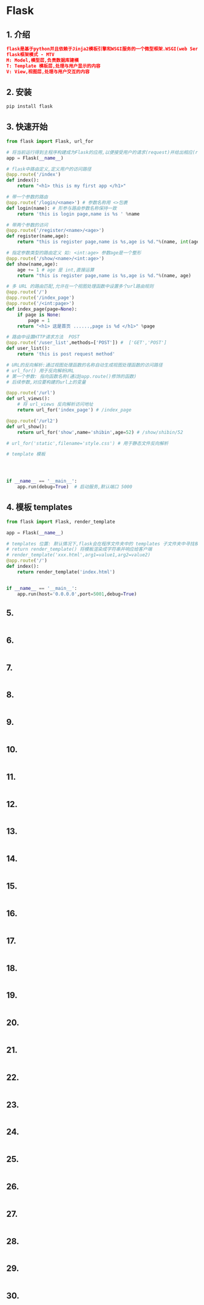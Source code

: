 # Flask

## 1. 介绍

```json
flask是基于python并且依赖于Jinja2模板引擎和WSGI服务的一个微型框架.WSGI(web Server gateway Interface )web服务网关接口.
flask框架模式 - MTV
M: Model,模型层,负责数据库建模
T: Template 模板层,处理与用户显示的内容
V: View,视图层,处理与用户交互的内容
```

## 2. 安装

```python
pip install flask
```

## 3. 快速开始

```python
from flask import Flask, url_for

# 将当前运行得到主程序构建成为Flask的应用,以便接受用户的请求(request)并给出相应(response)
app = Flask(__name__)

# flask中路由定义,定义用户的访问路径
@app.route('/index')
def index():
    return "<h1> this is my first app </h1>"

# 带一个参数的路由
@app.route('/login/<name>') # 参数名称用 <>包裹
def login(name): # 形参与路由参数名称保持一致
    return 'this is login page,name is %s ' %name

# 带两个参数的访问
@app.route('/register/<name>/<age>')
def register(name,age):
    return "this is register page,name is %s,age is %d."%(name, int(age))

# 指定参数类型的路由定义 如: <int:age> 参数age是一个整形
@app.route('/show/<name>/<int:age>')
def show(name,age):
    age += 1 # age 是 int,直接运算
    return "this is register page,name is %s,age is %d."%(name, age)

# 多 URL 的路由匹配,允许在一个视图处理函数中设置多个url路由规则
@app.route('/')
@app.route('/index_page')
@app.route('/<int:page>')
def index_page(page=None):
    if page is None:
        page = 1
    return "<h1> 这是首页 ......,page is %d </h1>" %page

# 路由中设置HTTP请求方法  POST
@app.route('/user_list',methods=['POST']) #  ['GET','POST']
def user_list():
    return 'this is post request method'

# URL的反向解析:通过视图处理函数的名称自动生成视图处理函数的访问路径
# url_for() 用于反向解析URL
# 第一个参数: 指向函数名称(通过@app.route()修饰的函数)
# 后续参数,对应要构建的url上的变量

@app.route('/url')
def url_views():
    # 将 url_views 反向解析访问地址
    return url_for('index_page') # /index_page

@app.route('/url2')
def url_show():
    return url_for('show',name='shibin',age=52) # /show/shibin/52

# url_for('static',filename='style.css') # 用于静态文件反向解析

# template 模板




if __name__ == '__main__':
    app.run(debug=True)  # 启动服务,默认端口 5000


```

## 4. 模板 templates

```python
from flask import Flask, render_template

app = Flask(__name__)

# templates 位置: 默认情况下,flask会在程序文件夹中的 templates 子文件夹中寻找模板
# return render_template() 将模板渲染成字符串并响应给客户端
# render_template('xxx.html',arg1=value1,arg2=value2)
@app.route('/')
def index():
    return render_template('index.html')


if __name__ == '__main__':
    app.run(host='0.0.0.0',port=5001,debug=True)
```

## 5.

```python

```

## 6.

```python

```

## 7.

```python

```

## 8.

```

```

## 9.

```

```

## 10.

```

```

## 11.

```json

```

## 12. 

```python

```

## 13. 

```python

```

## 14.

```python

```

## 15.

```python

```

## 16.

```python

```

## 17.

```python

```

## 18.

```

```

## 19.

```

```

## 20.

```

```

## 21.

```json

```

## 22. 

```python

```

## 23. 

```python

```

## 24.

```python

```

## 25.

```python

```

## 26.

```python

```

## 27.

```python

```

## 28.

```

```

## 29.

```

```

## 30.

```

```

